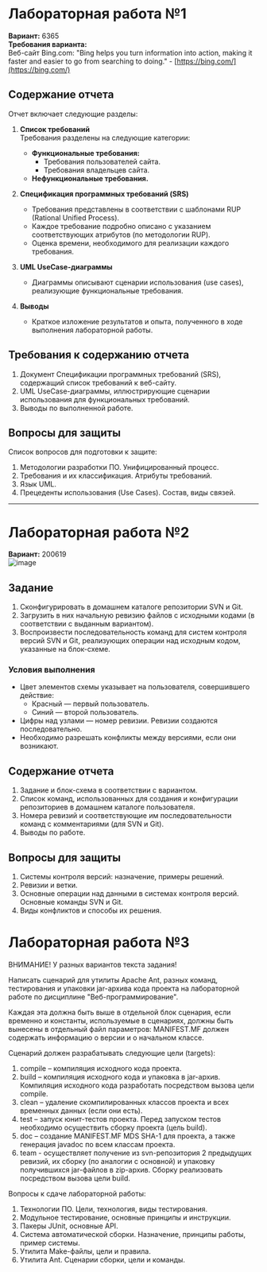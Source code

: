 # Лабораторная работа №1

**Вариант:** 6365  
**Требования варианта:**  
Веб-сайт Bing.com: "Bing helps you turn information into action, making it faster and easier to go from searching to doing." - [https://bing.com/](https://bing.com/)

## Содержание отчета

Отчет включает следующие разделы:

1. **Список требований**  
   Требования разделены на следующие категории:  
   - **Функциональные требования:**  
     - Требования пользователей сайта.  
     - Требования владельцев сайта.  
   - **Нефункциональные требования.**

2. **Спецификация программных требований (SRS)**  
   - Требования представлены в соответствии с шаблонами RUP (Rational Unified Process).  
   - Каждое требование подробно описано с указанием соответствующих атрибутов (по методологии RUP).  
   - Оценка времени, необходимого для реализации каждого требования.

3. **UML UseCase-диаграммы**  
   - Диаграммы описывают сценарии использования (use cases), реализующие функциональные требования.

4. **Выводы**  
   - Краткое изложение результатов и опыта, полученного в ходе выполнения лабораторной работы.

## Требования к содержанию отчета

1. Документ Спецификации программных требований (SRS), содержащий список требований к веб-сайту.  
2. UML UseCase-диаграммы, иллюстрирующие сценарии использования для функциональных требований.  
3. Выводы по выполненной работе.

## Вопросы для защиты

Список вопросов для подготовки к защите:  
1. Методологии разработки ПО. Унифицированный процесс.  
2. Требования и их классификация. Атрибуты требований.  
3. Язык UML.  
4. Прецеденты использования (Use Cases). Состав, виды связей.

---

# Лабораторная работа №2

**Вариант:** 200619  
![image](https://github.com/user-attachments/assets/81f7a10b-2641-4569-b8c0-19026065bde9)

## Задание

1. Сконфигурировать в домашнем каталоге репозитории SVN и Git.  
2. Загрузить в них начальную ревизию файлов с исходными кодами (в соответствии с выданным вариантом).  
3. Воспроизвести последовательность команд для систем контроля версий SVN и Git, реализующих операции над исходным кодом, указанные на блок-схеме.

### Условия выполнения

- Цвет элементов схемы указывает на пользователя, совершившего действие:  
  - Красный — первый пользователь.  
  - Синий — второй пользователь.  
- Цифры над узлами — номер ревизии. Ревизии создаются последовательно.  
- Необходимо разрешать конфликты между версиями, если они возникают.

## Содержание отчета

1. Задание и блок-схема в соответствии с вариантом.  
2. Список команд, использованных для создания и конфигурации репозиториев в домашнем каталоге пользователя.  
3. Номера ревизий и соответствующие им последовательности команд с комментариями (для SVN и Git).  
4. Выводы по работе.

## Вопросы для защиты

1. Системы контроля версий: назначение, примеры решений.  
2. Ревизии и ветки.  
3. Основные операции над данными в системах контроля версий. Основные команды SVN и Git.  
4. Виды конфликтов и способы их решения.

# Лабораторная работа №3
ВНИМАНИЕ! У разных вариантов текста задания!

Написать сценарий для утилиты Apache Ant, разных команд, тестирования и упаковки jar-архива кода проекта на лабораторной работе по дисциплине "Веб-программирование".

Каждая эта должна быть выше в отдельной блок сценария, если временно и константы, используемые в сценариях, должны быть вынесены в отдельный файл параметров: MANIFEST.MF должен содержать информацию о версии и о начальном классе.

Сценарий должен разрабатывать следующие цели (targets):

1. compile – компиляция исходного кода проекта.
2. build – компиляция исходного кода и упаковка в jar-архив. Компиляция исходного кода разработать посредством вызова цели compile.
3. clean – удаление скомпилированных классов проекта и всех временных данных (если они есть).
4. test – запуск юнит-тестов проекта. Перед запуском тестов необходимо осуществить сборку проекта (цель build).
5. doc – создание MANIFEST.MF MDS SHA-1 для проекта, а также генерация javadoc по всем классам проекта.
6. team - осуществляет получение из svn-репозитория 2 предыдущих ревизий, их сборку (по аналогии с основной) и упаковку получившихся jar-файлов в zip-архив. Сборку реализовать посредством вызова цели build.

Вопросы к сдаче лабораторной работы:

1. Технологии ПО. Цели, технология, виды тестирования.
2. Модульное тестирование, основные принципы и инструкции.
3. Пакеры JUnit, основные API.
4. Система автоматической сборки. Назначение, принципы работы, пример системы.
5. Утилита Make-файлы, цели и правила.
6. Утилита Ant. Сценарии сборки, цели и команды.
